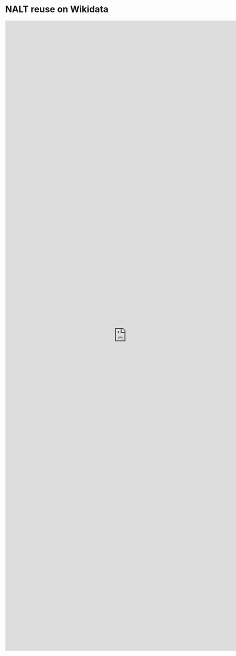 NALT reuse on Wikidata
======================

<iframe style="width: 80vw; height: 50vh; border: none;" src="https://query.wikidata.org/embed.html#%23title%3ANALT%20concept%20and%20mappings%20to%20other%20identifier%20spaces%0ASELECT%20%3Fprop%20%3FpropLabel%20%28COUNT%28%3Fconcept%29%20as%20%3FrowCount%29%0AWITH%20%7B%0A%20%20SELECT%20DISTINCT%20%3Fconcept%20%3Fprop%0A%20%20WHERE%20%7B%0A%20%20%20%20%3Fconcept%20wdt%3AP2004%20%3Fnalt%20%3B%0A%20%20%20%20%20%20%20%20%20%20%20%20%20%3Fp%20%3Fo%20.%0A%20%20%20%20%3Fprop%20wikibase%3AdirectClaim%20%3Fp%20%3B%0A%20%20%20%20%20%20%20%20%20%20wikibase%3ApropertyType%20%3Chttp%3A%2F%2Fwikiba.se%2Fontology%23ExternalId%3E%20.%0A%20%20%7D%0A%7D%20as%20%25i%0AWHERE%20%7B%0A%20%20INCLUDE%20%25i%0A%20%20SERVICE%20wikibase%3Alabel%20%7B%20bd%3AserviceParam%20wikibase%3Alanguage%20%22%5BAUTO_LANGUAGE%5D%2Cen%22%20.%20%7D%0A%7D%0AGROUP%20BY%20%3Fprop%20%3FpropLabel%0AORDER%20BY%20DESC%28%3FrowCount%29%0A" referrerpolicy="origin" sandbox="allow-scripts allow-same-origin allow-popups" ></iframe>